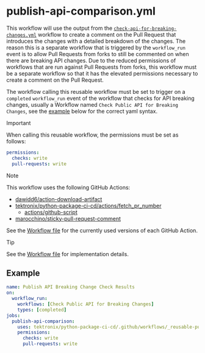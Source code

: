 # publish-api-comparison.yml

This workflow will use the output from the
[`check-api-for-breaking-changes.yml`](./check-api-for-breaking-changes.md) workflow to create a
comment on the Pull Request that introduces the changes with a detailed breakdown of the changes.
The reason this is a separate workflow that is triggered by the `workflow_run` event is to
allow Pull Requests from forks to still be commented on when there are breaking API changes. Due
to the reduced permissions of workflows that are run against Pull Requests from forks, this
workflow must be a separate workflow so that it has the elevated permissions necessary to
create a comment on the Pull Request.

The workflow calling this reusable workflow must be set to
trigger on a `completed` `workflow_run` event of the workflow that checks for API breaking
changes, usually a Workflow named `Check Public API for Breaking Changes`, see the
[example](#example) below for the correct yaml syntax.

> [!IMPORTANT]
> When calling this reusable workflow, the permissions must be set as follows:
>
> ```yaml
> permissions:
>   checks: write
>   pull-requests: write
> ```

> [!NOTE]
> This workflow uses the following GitHub Actions:
>
> - [dawidd6/action-download-artifact](https://github.com/dawidd6/action-download-artifact)
> - [tektronix/python-package-ci-cd/actions/fetch_pr_number](https://github.com/tektronix/python-package-ci-cd)
>   - [actions/github-script](https://github.com/actions/github-script)
> - [marocchino/sticky-pull-request-comment](https://github.com/marocchino/sticky-pull-request-comment)
>
> See the [Workflow file][workflow-file] for the currently used versions of each GitHub Action.

> [!TIP]
> See the [Workflow file][workflow-file] for implementation details.

## Example

```yaml
name: Publish API Breaking Change Check Results
on:
  workflow_run:
    workflows: [Check Public API for Breaking Changes]
    types: [completed]
jobs:
  publish-api-comparison:
    uses: tektronix/python-package-ci-cd/.github/workflows/_reusable-publish-api-comparison.yml@v1.2.0
    permissions:
      checks: write
      pull-requests: write
```

[workflow-file]: ../.github/workflows/_reusable-publish-api-comparison.yml
